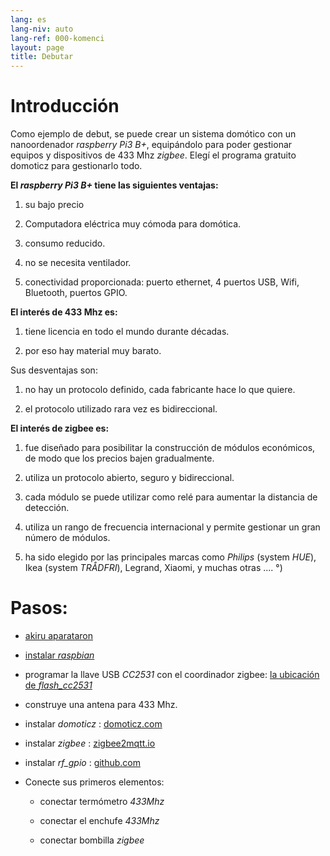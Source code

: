 ```yaml
---
lang: es
lang-niv: auto
lang-ref: 000-komenci
layout: page
title: Debutar
---
```


# Introducción
Como ejemplo de debut, se puede crear un sistema domótico con un nanoordenador _raspberry Pi3 B+_, equipándolo para poder gestionar equipos y dispositivos de 433 Mhz _zigbee_. Elegí el programa gratuito domoticz para gestionarlo todo.

**El _raspberry Pi3 B+_ tiene las siguientes ventajas:**

 1. su bajo precio


 2. Computadora eléctrica muy cómoda para domótica.


 3. consumo reducido.


 4. no se necesita ventilador.


 5. conectividad proporcionada: puerto ethernet, 4 puertos USB, Wifi, Bluetooth, puertos GPIO.




**El interés de 433 Mhz es:**

 1. tiene licencia en todo el mundo durante décadas.


 2. por eso hay material muy barato.



 
Sus desventajas son:

 1. no hay un protocolo definido, cada fabricante hace lo que quiere.


 2. el protocolo utilizado rara vez es bidireccional.




**El interés de zigbee es:**

 1. fue diseñado para posibilitar la construcción de módulos económicos, de modo que los precios bajen gradualmente.


 1. utiliza un protocolo abierto, seguro y bidireccional.


 1. cada módulo se puede utilizar como relé para aumentar la distancia de detección.


 1. utiliza un rango de frecuencia internacional y permite gestionar un gran número de módulos.


 1. ha sido elegido por las principales marcas como _Philips_ (system _HUE_), Ikea (system _TRÅDFRI_), Legrand, Xiaomi, y muchas otras .... °)




# Pasos:

* [akiru aparataron](_posts/2020-08-31-aparataro.md)


* [instalar _raspbian_](_posts/2020-12-22-instali_raspbian.md)


* programar la llave USB _CC2531_  con el coordinador zigbee: [ la ubicación de _flash_cc2531_](https://jmichault.github.io/flash_cc2531-dok/)


* construye una antena para 433 Mhz.


* instalar _domoticz_ : [domoticz.com](https://www.domoticz.com/wiki/Raspberry_Pi)
  


* instalar _zigbee_ : [zigbee2mqtt.io](https://www.zigbee2mqtt.io/getting_started/running_zigbee2mqtt.html)


* instalar _rf_gpio_ : [github.com](https://github.com/jmichault/rf_gpio/blob/master/LeguMin.md)
  


* Conecte sus primeros elementos:  


  * conectar termómetro _433Mhz_


  * conectar el enchufe _433Mhz_


  * conectar bombilla _zigbee_



